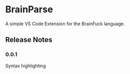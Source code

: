 # BrainParse

A simple VS Code Extension for the BrainFuck language.

## Release Notes

### 0.0.1

Syntax highlighting
